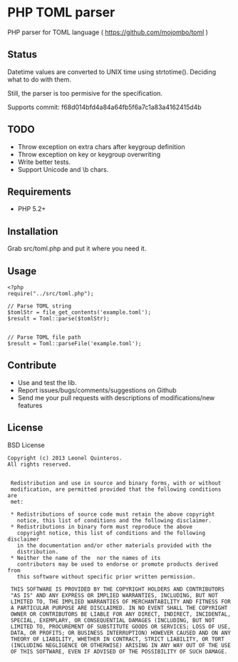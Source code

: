 PHP TOML parser
===============

PHP parser for TOML language ( https://github.com/mojombo/toml )


Status
------

Datetime values are converted to UNIX time using strtotime(). Deciding what to do with them.

Still, the parser is too permisive for the specification.

Supports commit: f68d014bfd4a84a64fb5f6a7c1a83a4162415d4b


TODO
----

- Throw exception on extra chars after keygroup definition
- Throw exception on key or keygroup overwriting
- Write better tests.
- Support Unicode and \b chars.



Requirements
------------

- PHP 5.2+


Installation
------------

Grab src/toml.php and put it where you need it.


Usage
-----

```
<?php
require("../src/toml.php");

// Parse TOML string
$tomlStr = file_get_contents('example.toml');
$result = Toml::parse($tomlStr);


// Parse TOML file path
$result = Toml::parseFile('example.toml');
```


Contribute
----------

- Use and test the lib.
- Report issues/bugs/comments/suggestions on Github
- Send me your pull requests with descriptions of modifications/new features



License
-------

BSD License

```
Copyright (c) 2013 Leonel Quinteros.
All rights reserved.


 Redistribution and use in source and binary forms, with or without
 modification, are permitted provided that the following conditions are
 met:

 * Redistributions of source code must retain the above copyright
   notice, this list of conditions and the following disclaimer.
 * Redistributions in binary form must reproduce the above
   copyright notice, this list of conditions and the following disclaimer
   in the documentation and/or other materials provided with the
   distribution.
 * Neither the name of the  nor the names of its
   contributors may be used to endorse or promote products derived from
   this software without specific prior written permission.

 THIS SOFTWARE IS PROVIDED BY THE COPYRIGHT HOLDERS AND CONTRIBUTORS
 "AS IS" AND ANY EXPRESS OR IMPLIED WARRANTIES, INCLUDING, BUT NOT
 LIMITED TO, THE IMPLIED WARRANTIES OF MERCHANTABILITY AND FITNESS FOR
 A PARTICULAR PURPOSE ARE DISCLAIMED. IN NO EVENT SHALL THE COPYRIGHT
 OWNER OR CONTRIBUTORS BE LIABLE FOR ANY DIRECT, INDIRECT, INCIDENTAL,
 SPECIAL, EXEMPLARY, OR CONSEQUENTIAL DAMAGES (INCLUDING, BUT NOT
 LIMITED TO, PROCUREMENT OF SUBSTITUTE GOODS OR SERVICES; LOSS OF USE,
 DATA, OR PROFITS; OR BUSINESS INTERRUPTION) HOWEVER CAUSED AND ON ANY
 THEORY OF LIABILITY, WHETHER IN CONTRACT, STRICT LIABILITY, OR TORT
 (INCLUDING NEGLIGENCE OR OTHERWISE) ARISING IN ANY WAY OUT OF THE USE
 OF THIS SOFTWARE, EVEN IF ADVISED OF THE POSSIBILITY OF SUCH DAMAGE.

```
